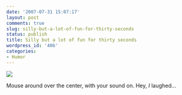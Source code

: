 ```yaml
---
date: '2007-07-31 15:07:17'
layout: post
comments: true
slug: silly-but-a-lot-of-fun-for-thirty-seconds
status: publish
title: Silly but a lot of fun for thirty seconds
wordpress_id: '406'
categories:
- Humor
---
```



[
![](http://www.phfactor.net/wp-pics/1-click.jpg)](http://www.1-click.jp/)

Mouse around over the center, with your sound on. Hey, _I_ laughed...
